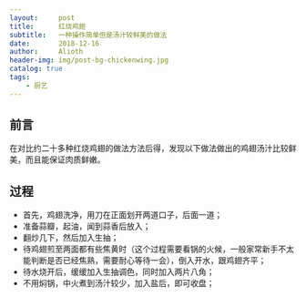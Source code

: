 ```yaml
---
layout:     post
title:      红烧鸡翅
subtitle:   一种操作简单但是汤汁较鲜美的做法
date:       2018-12-16
author:     Alioth
header-img: img/post-bg-chickenwing.jpg
catalog: true
tags:
    - 厨艺
---
```


## 前言

在对比约二十多种红烧鸡翅的做法方法后得，发现以下做法做出的鸡翅汤汁比较鲜美，而且能保证肉质鲜嫩。

## 过程

+ 首先，鸡翅洗净，用刀在正面划开两道口子，后面一道；
+ 准备蒜瓣，起油，闻到蒜香后放入；
+ 翻炒几下，然后加入生抽；
+ 待鸡翅煎至两面都有些焦黄时（这个过程需要看锅的火候，一般家常新手不太能判断是否已经焦熟，需要耐心等待一会），倒入开水，跟鸡翅齐平；
+ 待水烧开后，缓缓加入生抽调色，同时加入两片八角；
+ 不用焖锅，中火煮到汤汁较少，加入盐后，即可收盘；